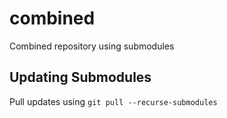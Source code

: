 # combined
Combined repository using submodules

## Updating Submodules
Pull updates using `git pull --recurse-submodules`
